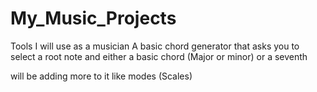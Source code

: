# My_Music_Projects
Tools I will use as a musician
A basic chord generator that asks you to select a root note and either a basic chord (Major or minor) or a seventh

will be adding more to it like modes (Scales) 
